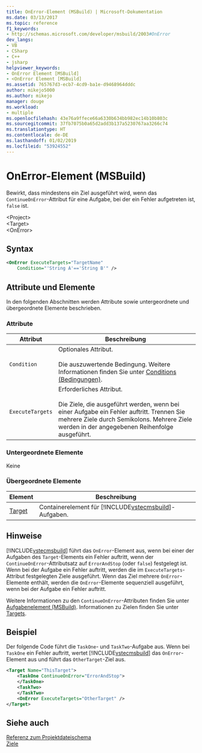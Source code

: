 ```yaml
---
title: OnError-Element (MSBuild) | Microsoft-Dokumentation
ms.date: 03/13/2017
ms.topic: reference
f1_keywords:
- http://schemas.microsoft.com/developer/msbuild/2003#OnError
dev_langs:
- VB
- CSharp
- C++
- jsharp
helpviewer_keywords:
- OnError Element [MSBuild]
- <OnError Element [MSBuild]
ms.assetid: 765767d3-ecb7-4cd9-ba1e-d9468964dddc
author: mikejo5000
ms.author: mikejo
manager: douge
ms.workload:
- multiple
ms.openlocfilehash: 43e76a9ffece66a6330b634bb982ec14b10b803c
ms.sourcegitcommit: 37fb7075b0a65d2add3b137a5230767aa3266c74
ms.translationtype: HT
ms.contentlocale: de-DE
ms.lasthandoff: 01/02/2019
ms.locfileid: "53924552"
---
```

# <a name="onerror-element-msbuild"></a>OnError-Element (MSBuild)
Bewirkt, dass mindestens ein Ziel ausgeführt wird, wenn das `ContinueOnError`-Attribut für eine Aufgabe, bei der ein Fehler aufgetreten ist, `false` ist.  

 \<Project>  
 \<Target>  
 \<OnError>  

## <a name="syntax"></a>Syntax  

```xml  
<OnError ExecuteTargets="TargetName"  
    Condition="'String A'=='String B'" />  
```  

## <a name="attributes-and-elements"></a>Attribute und Elemente  
 In den folgenden Abschnitten werden Attribute sowie untergeordnete und übergeordnete Elemente beschrieben.  

### <a name="attributes"></a>Attribute  

|Attribut|Beschreibung|  
|---------------|-----------------|  
|`Condition`|Optionales Attribut.<br /><br /> Die auszuwertende Bedingung. Weitere Informationen finden Sie unter [Conditions (Bedingungen)](../msbuild/msbuild-conditions.md).|  
|`ExecuteTargets`|Erforderliches Attribut.<br /><br /> Die Ziele, die ausgeführt werden, wenn bei einer Aufgabe ein Fehler auftritt. Trennen Sie mehrere Ziele durch Semikolons. Mehrere Ziele werden in der angegebenen Reihenfolge ausgeführt.|  

### <a name="child-elements"></a>Untergeordnete Elemente  
 Keine  

### <a name="parent-elements"></a>Übergeordnete Elemente  

| Element | Beschreibung |
| - | - |
| [Target](../msbuild/target-element-msbuild.md) | Containerelement für [!INCLUDE[vstecmsbuild](../extensibility/internals/includes/vstecmsbuild_md.md)]-Aufgaben. |

## <a name="remarks"></a>Hinweise  
 [!INCLUDE[vstecmsbuild](../extensibility/internals/includes/vstecmsbuild_md.md)] führt das `OnError`-Element aus, wenn bei einer der Aufgaben des `Target`-Elements ein Fehler auftritt, wenn der `ContinueOnError`-Attributsatz auf `ErrorAndStop` (oder `false`) festgelegt ist. Wenn bei der Aufgabe ein Fehler auftritt, werden die im `ExecuteTargets`-Attribut festgelegten Ziele ausgeführt. Wenn das Ziel mehrere `OnError`-Elemente enthält, werden die `OnError`-Elemente sequenziell ausgeführt, wenn bei der Aufgabe ein Fehler auftritt.  

 Weitere Informationen zu den `ContinueOnError`-Attributen finden Sie unter [Aufgabenelement (MSBuild)](../msbuild/task-element-msbuild.md). Informationen zu Zielen finden Sie unter [Targets](../msbuild/msbuild-targets.md).  

## <a name="example"></a>Beispiel  
 Der folgende Code führt die `TaskOne`- und `TaskTwo`-Aufgabe aus. Wenn bei `TaskOne` ein Fehler auftritt, wertet [!INCLUDE[vstecmsbuild](../extensibility/internals/includes/vstecmsbuild_md.md)] das `OnError`-Element aus und führt das `OtherTarget`-Ziel aus.  

```xml  
<Target Name="ThisTarget">  
    <TaskOne ContinueOnError="ErrorAndStop">  
    </TaskOne>  
    <TaskTwo>  
    </TaskTwo>  
    <OnError ExecuteTargets="OtherTarget" />  
</Target>  
```  

## <a name="see-also"></a>Siehe auch  
 [Referenz zum Projektdateischema](../msbuild/msbuild-project-file-schema-reference.md)   
 [Ziele](../msbuild/msbuild-targets.md)

